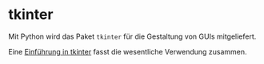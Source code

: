 # tkinter

Mit Python wird das Paket ``tkinter`` für die Gestaltung von GUIs 
mitgeliefert. 

Eine [Einführung in tkinter](https://nbviewer.jupyter.org/github/tbs1-bo/software-101/blob/main/tkinter/tkinterdemo.ipynb)
fasst die wesentliche Verwendung zusammen.

